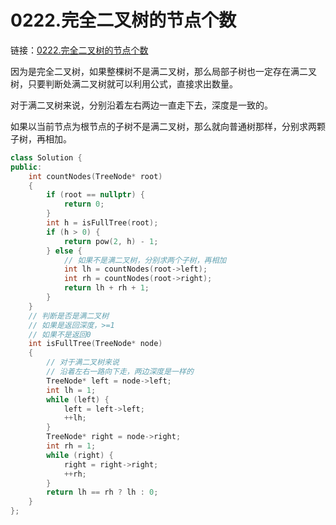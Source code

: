 # 0222.完全二叉树的节点个数

链接：[0222.完全二叉树的节点个数](https://leetcode.cn/problems/count-complete-tree-nodes/)

因为是完全二叉树，如果整棵树不是满二叉树，那么局部子树也一定存在满二叉树，只要判断处满二叉树就可以利用公式，直接求出数量。

对于满二叉树来说，分别沿着左右两边一直走下去，深度是一致的。

如果以当前节点为根节点的子树不是满二叉树，那么就向普通树那样，分别求两颗子树，再相加。

```c++
class Solution {
public:
    int countNodes(TreeNode* root)
    {
        if (root == nullptr) {
            return 0;
        }
        int h = isFullTree(root);
        if (h > 0) {
            return pow(2, h) - 1;
        } else {
            // 如果不是满二叉树，分别求两个子树，再相加
            int lh = countNodes(root->left);
            int rh = countNodes(root->right);
            return lh + rh + 1;
        }
    }
    // 判断是否是满二叉树
    // 如果是返回深度，>=1
    // 如果不是返回0
    int isFullTree(TreeNode* node)
    {
        // 对于满二叉树来说
        // 沿着左右一路向下走，两边深度是一样的
        TreeNode* left = node->left;
        int lh = 1;
        while (left) {
            left = left->left;
            ++lh;
        }
        TreeNode* right = node->right;
        int rh = 1;
        while (right) {
            right = right->right;
            ++rh;
        }
        return lh == rh ? lh : 0;
    }
};

```
